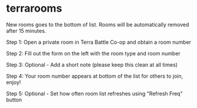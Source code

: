 # terrarooms
New rooms goes to the bottom of list. Rooms will be automatically removed after 15 minutes.

Step 1: Open a private room in Terra Battle Co-op and obtain a room number

Step 2: Fill out the form on the left with the room type and room number

Step 3: Optional - Add a short note (please keep this clean at all times)

Step 4: Your room number appears at bottom of the list for others to join, enjoy!

Step 5: Optional - Set how often room list refreshes using "Refresh Freq" button
